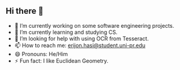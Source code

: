 ## Hi there 👋

<!--
**geometry6/geometry6** is a ✨ _special_ ✨ repository because its `README.md` (this file) appears on your GitHub profile.

Here are some ideas to get you started:


-->
- 🔭 I’m currently working on some software engineering projects.
- 🌱 I’m currently learning and studying CS.
- 🤔 I’m looking for help with using OCR from Tesseract.
- 📫 How to reach me: erijon.hasi@student.uni-pr.edu
- 😄 Pronouns: He/Him
- ⚡ Fun fact: I like Euclidean Geometry.
